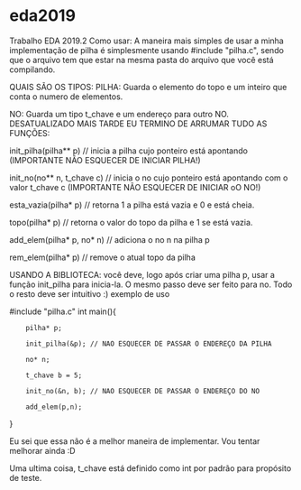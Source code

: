 # eda2019
Trabalho EDA 2019.2
Como usar:
A maneira mais simples de usar a minha implementação de pilha é simplesmente usando #include "pilha.c", sendo que o arquivo tem que estar na mesma pasta do arquivo que você está compilando.

QUAIS SÃO OS TIPOS:
PILHA: Guarda o elemento do topo e um inteiro que conta o numero de elementos.

NO: Guarda um tipo t_chave e um endereço para outro NO.
DESATUALIZADO MAIS TARDE EU TERMINO DE ARRUMAR TUDO
AS FUNÇÕES:

init_pilha(pilha** p) // inicia a pilha cujo ponteiro está apontando (IMPORTANTE NÃO ESQUECER DE INICIAR PILHA!)

init_no(no** n, t_chave c) // inicia o no cujo ponteiro está apontando com o valor t_chave c (IMPORTANTE NÃO ESQUECER DE INICIAR oO NO!)

esta_vazia(pilha* p) // retorna 1 a pilha está vazia e 0 e está cheia.

topo(pilha* p) // retorna o valor do topo da pilha e 1 se está vazia.

add_elem(pilha* p, no* n) // adiciona o no n na pilha p

rem_elem(pilha* p) // remove o atual topo da pilha

USANDO A BIBLIOTECA:
você deve, logo após criar uma pilha p, usar a função init_pilha para inicia-la. O mesmo passo deve ser feito para no. Todo o resto deve ser intuitivo :)
exemplo de uso

#include "pilha.c"
int main(){

        pilha* p;
        
        init_pilha(&p); // NAO ESQUECER DE PASSAR O ENDEREÇO DA PILHA
        
        no* n;
        
        t_chave b = 5;
        
        init_no(&n, b); // NAO ESQUECER DE PASSAR O ENDEREÇO DO NO
        
        add_elem(p,n);
        
}

Eu sei que essa não é a melhor maneira de implementar. Vou tentar melhorar ainda :D


Uma ultima coisa, t_chave está definido como int por padrão para propósito de teste. 

